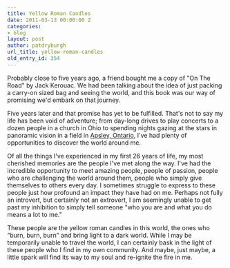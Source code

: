 ```yaml
---
title: Yellow Roman Candles
date: 2011-03-13 00:00:00 Z
categories:
- blog
layout: post
author: patdryburgh
url_title: yellow-roman-candles
old_entry_id: 354
---
```


Probably close to five years ago, a friend bought me a copy of "On The Road" by Jack Kerouac. We had been talking about the idea of just packing a carry-on sized bag and seeing the world, and this book was our way of promising we'd embark on that journey.

Five years later and that promise has yet to be fulfilled. That's not to say my life has been void of adventure; from day-long drives to play concerts to a dozen people in a church in Ohio to spending nights gazing at the stars in panoramic vision in a field in [Apsley, Ontario](http://www.apsley.ca/), I've had plenty of opportunities to discover the world around me.

Of all the things I've experienced in my first 26 years of life, my most cherished memories are the people I've met along the way. I've had the incredible opportunity to meet amazing people, people of passion, people who are challenging the world around them, people who simply give themselves to others every day. I sometimes struggle to express to these people just how profound an impact they have had on me. Perhaps not fully an introvert, but certainly not an extrovert, I am seemingly unable to get past my inhibition to simply tell someone "who you are and what you do means a lot to me."

These people are the yellow roman candles in this world, the ones who <q lang="en">burn, burn, burn</q> and bring light to a dark world. While I may be temporarily unable to travel the world, I can certainly bask in the light of these people who I find in my own community. And maybe, just maybe, a little spark will find its way to my soul and re-ignite the fire in me.